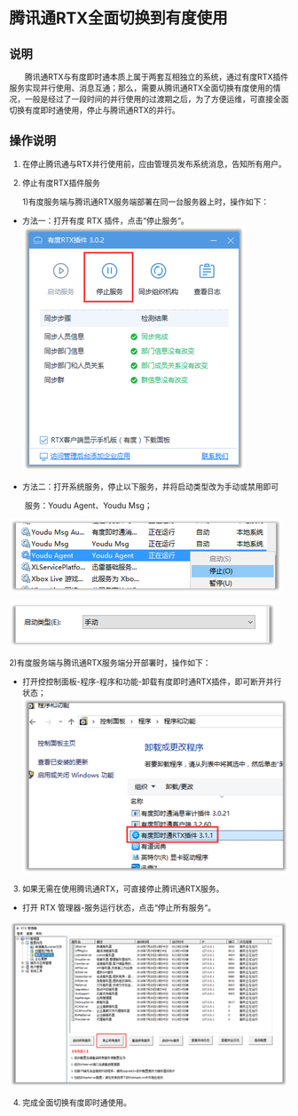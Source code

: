 # 腾讯通RTX全面切换到有度使用

## 说明

　　腾讯通RTX与有度即时通本质上属于两套互相独立的系统，通过有度RTX插件服务实现并行使用、消息互通；那么，需要从腾讯通RTX全面切换有度使用的情况，一般是经过了一段时间的并行使用的过渡期之后，为了方便运维，可直接全面切换有度即时通使用，停止与腾讯通RTX的并行。

## 操作说明

1. 在停止腾讯通与RTX并行使用前，应由管理员发布系统消息，告知所有用户。

2. 停止有度RTX插件服务

   1)有度服务端与腾讯通RTX服务端部署在同一台服务器上时，操作如下：

-  方法一：打开有度 RTX 插件，点击“停止服务“。
   ![img](wps8.png) 

- 方法二：打开系统服务，停止以下服务，并将启动类型改为手动或禁用即可


　　服务：Youdu Agent、Youdu Msg；

 ![img](wps10.png) 

 ![img](wps11.png)

   2)有度服务端与腾讯通RTX服务端分开部署时，操作如下：

- 打开控控制面板-程序-程序和功能-卸载有度即时通RTX插件，即可断开并行状态；
 ![img](wps12.png)

3. 如果无需在使用腾讯通RTX，可直接停止腾讯通RTX服务。

- 打开 RTX 管理器-服务运行状态，点击“停止所有服务“。

 ![img](wps13.png)

4. 完成全面切换有度即时通使用。